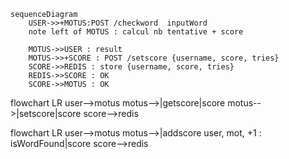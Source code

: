 
```mermaid
sequenceDiagram
    USER->>+MOTUS:POST /checkword  inputWord
    note left of MOTUS : calcul nb tentative + score

    MOTUS->>USER : result
    MOTUS->>+SCORE : POST /setscore {username, score, tries}
    SCORE->>REDIS : store {username, score, tries}
    REDIS->>SCORE : OK
    SCORE->>MOTUS : OK
```
flowchart LR
    user-->motus
    motus-->|getscore|score
    motus-->|setscore|score
    score-->redis
    
flowchart LR
    user-->motus
    motus-->|addscore user,  mot, +1 : isWordFound|score
    score-->redis
    
